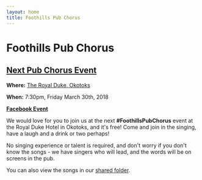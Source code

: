 ```yaml
---
layout: home
title: Foothills Pub Chorus
---
```


# Foothills Pub Chorus

## [Next Pub Chorus Event](https://www.facebook.com/events/162237834343849/)

**Where:** [The Royal Duke, Okotoks](http://royaldukehotel.com/)

**When:** 7:30pm, Friday March 30th, 2018

**[Facebook Event](https://www.facebook.com/events/162237834343849/)**

We would love for you to join us at the next **#FoothillsPubChorus** event at the Royal Duke Hotel in Okotoks, and it's free! Come and join in the singing, have a laugh and a drink or two perhaps!

No singing experience or talent is required, and don't worry if you don't know the songs - we have singers who will lead, and the words will be on screens in the pub.

You can also view the songs in our [shared folder](https://drive.google.com/drive/folders/1WI-AoAYRjA-9-h6aE6HQipBJj18rkeom).
